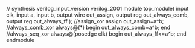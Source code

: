 // synthesis verilog_input_version verilog_2001
module top_module(
    input clk,
    input a,
    input b,
    output wire out_assign,
    output reg out_always_comb,
    output reg out_always_ff   );
//assign_xor
assign out_assign=a^b;
//always_comb_xor
    always@(*) begin
       out_always_comb=a^b;
    end 
//always_seq_xor
    always@(posedge clk) begin
  out_always_ff<=a^b;
    end
endmodule